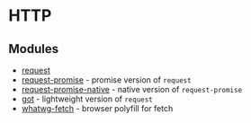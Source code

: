 # HTTP

## Modules

* [request](https://github.com/request/request)
* [request-promise](https://github.com/request/request-promise) - promise version of `request`
* [request-promise-native](https://github.com/request/request-promise-native) - native version of `request-promise`
* [got](https://github.com/sindresorhus/got) - lightweight version of `request`
* [whatwg-fetch](https://www.npmjs.com/package/whatwg-fetch) - browser polyfill for fetch